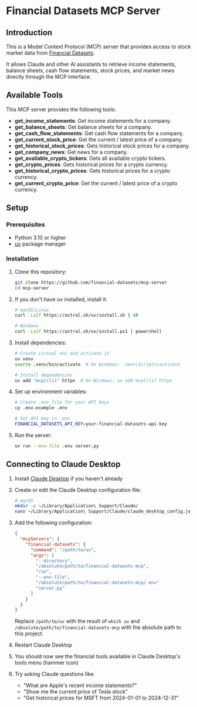 # Financial Datasets MCP Server

## Introduction

This is a Model Context Protocol (MCP) server that provides access to stock market data from [Financial Datasets](https://www.financialdatasets.ai/). 

It allows Claude and other AI assistants to retrieve income statements, balance sheets, cash flow statements, stock prices, and market news directly through the MCP interface.

## Available Tools

This MCP server provides the following tools:
- **get_income_statements**: Get income statements for a company.
- **get_balance_sheets**: Get balance sheets for a company.
- **get_cash_flow_statements**: Get cash flow statements for a company.
- **get_current_stock_price**: Get the current / latest price of a company.
- **get_historical_stock_prices**: Gets historical stock prices for a company.
- **get_company_news**: Get news for a company.
- **get_available_crypto_tickers**: Gets all available crypto tickers.
- **get_crypto_prices**: Gets historical prices for a crypto currency.
- **get_historical_crypto_prices**: Gets historical prices for a crypto currency.
- **get_current_crypto_price**: Get the current / latest price of a crypto currency.

## Setup

### Prerequisites

- Python 3.10 or higher
- [uv](https://github.com/astral-sh/uv) package manager

### Installation

1. Clone this repository:
   ```bash
   git clone https://github.com/financial-datasets/mcp-server
   cd mcp-server
   ```

2. If you don't have uv installed, install it:
   ```bash
   # macOS/Linux
   curl -LsSf https://astral.sh/uv/install.sh | sh
   
   # Windows
   curl -LsSf https://astral.sh/uv/install.ps1 | powershell
   ```

3. Install dependencies:
   ```bash
   # Create virtual env and activate it
   uv venv
   source .venv/bin/activate  # On Windows: .venv\Scripts\activate
   
   # Install dependencies
   uv add "mcp[cli]" httpx  # On Windows: uv add mcp[cli] httpx

   ```

4. Set up environment variables:
   ```bash
   # Create .env file for your API keys
   cp .env.example .env

   # Set API key in .env
   FINANCIAL_DATASETS_API_KEY=your-financial-datasets-api-key
   ```

5. Run the server:
   ```bash
   uv run --env-file .env server.py
   ```

## Connecting to Claude Desktop

1. Install [Claude Desktop](https://claude.ai/desktop) if you haven't already

2. Create or edit the Claude Desktop configuration file:
   ```bash
   # macOS
   mkdir -p ~/Library/Application\ Support/Claude/
   nano ~/Library/Application\ Support/Claude/claude_desktop_config.json
   ```

3. Add the following configuration:
   ```json
   {
     "mcpServers": {
       "financial-datasets": {
         "command": "/path/to/uv",
         "args": [
           "--directory",
           "/absolute/path/to/financial-datasets-mcp",
           "run",
           "--env-file",
           "/absolute/path/to/financial-datasets-mcp/.env"
           "server.py"
         ]
       }
     }
   }
   ```
   
   Replace `/path/to/uv` with the result of `which uv` and `/absolute/path/to/financial-datasets-mcp` with the absolute path to this project.

4. Restart Claude Desktop

5. You should now see the financial tools available in Claude Desktop's tools menu (hammer icon)

6. Try asking Claude questions like:
   - "What are Apple's recent income statements?"
   - "Show me the current price of Tesla stock"
   - "Get historical prices for MSFT from 2024-01-01 to 2024-12-31"

